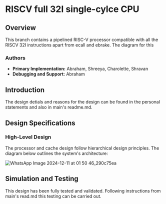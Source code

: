 # RISCV full 32I single-cylce CPU 

## Overview
This branch contains a pipelined RISC-V processor compatible with all the RISCV 32I instructions apart from ecall and ebrake. The diagram for this 

### Authors
- **Primary Implementation:** Abraham, Shreeya, Charolette, Shravan
- **Debugging and Support:** Abraham

## Introduction
The design detials and reasons for the design can be found in the personal statements and also in main's readme.md.

## Design Specifications
### High-Level Design
The processor and cache design follow hierarchical design principles. The diagram below outlines the system's architecture:

![WhatsApp Image 2024-12-11 at 01 50 46_290c75ea](https://github.com/user-attachments/assets/9c0aeaf6-5a59-4e00-bb27-3db7623e392c)

## Simulation and Testing
This design has been fully tested and validated. Following instructions from main's read.md this testing can be carried out.

